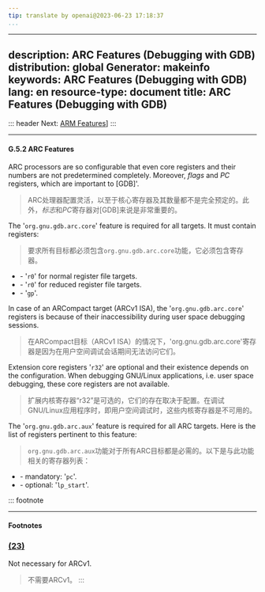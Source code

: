 ```yaml
---
tip: translate by openai@2023-06-23 17:18:37
...
```

---
description: ARC Features (Debugging with GDB)
distribution: global
Generator: makeinfo
keywords: ARC Features (Debugging with GDB)
lang: en
resource-type: document
title: ARC Features (Debugging with GDB)
---
::: header
Next: [ARM Features](ARM-Features.html#ARM-Features)]
:::

---

#### G.5.2 ARC Features


ARC processors are so configurable that even core registers and their numbers are not predetermined completely. Moreover, *flags* and *PC* registers, which are important to [GDB]'.

> ARC处理器配置灵活，以至于核心寄存器及其数量都不是完全预定的。此外，*标志*和*PC*寄存器对[GDB]来说是非常重要的。


The '`org.gnu.gdb.arc.core`' feature is required for all targets. It must contain registers:

> 要求所有目标都必须包含`org.gnu.gdb.arc.core`功能，它必须包含寄存器。

- \- '`r0`' for normal register file targets.
- \- '`r0`' for reduced register file targets.
- \- '`gp`'.


In case of an ARCompact target (ARCv1 ISA), the '`org.gnu.gdb.arc.core`' registers is because of their inaccessibility during user space debugging sessions.

> 在ARCompact目标（ARCv1 ISA）的情况下，'org.gnu.gdb.arc.core'寄存器是因为在用户空间调试会话期间无法访问它们。


Extension core registers '`r32`' are optional and their existence depends on the configuration. When debugging GNU/Linux applications, i.e. user space debugging, these core registers are not available.

> 扩展内核寄存器“r32”是可选的，它们的存在取决于配置。在调试GNU/Linux应用程序时，即用户空间调试时，这些内核寄存器是不可用的。


The '`org.gnu.gdb.arc.aux`' feature is required for all ARC targets. Here is the list of registers pertinent to this feature:

> `org.gnu.gdb.arc.aux`功能对于所有ARC目标都是必需的。以下是与此功能相关的寄存器列表：

- \- mandatory: '`pc`'.
- \- optional: '`lp_start`'.

::: footnote

---

#### Footnotes

### [(23)](#DOCF23)


Not necessary for ARCv1.

> 不需要ARCv1。
:::
